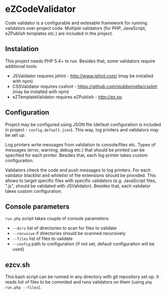 eZCodeValidator
===============
Code validator is a configurable and extesable framework for running validators over project code. Multiple validators (for PHP, JavaScript, eZPublish templates etc.) are included in the project.

Instalation
---------------
This project needs PHP 5.4+ to run. Besides that, some validators require additional tools:

- JSValidator requires jshint - http://www.jshint.com/ (may be installed with npm)
- CSSValidator requires csshint - https://github.com/stubbornella/csslint (may be installed with npm)
- eZTemplateValidator requires eZPublish - http://ez.no

Configuration
---------------
Project may be configured using JSON file (default configuration is included in project - `config.default.json`). This way, log printers and validators may be set up.

Log printers write messages from validation to console/files etc. Types of messages (error, warning, debug etc.) that should be printed can be specified for each printer. Besides that, each log printer takes custom configuraiton.

Validators check the code and push messages to log printers. For each validator blacklist and whitelist of file extensions should be provided. This allows to target specific files with specific validators (e.g. JavaScript files, ".js", should be validated with JSValidator). Besides that, each validator takes custom configuration.

Console parameters
--------------
`run.php` script takes couple of console parameters:
- `--dirs` list of directories to scan for files to validate
- `--recusive` if directories should be scanned recursively
- `--files` list of files to validate
- `--config` path to configuration (if not set, default configuraiton will be used)

ezcv.sh
---------------
This bash script can be runned in any directory with git repository set up. It reads list of files to be commited and runs validators on them (using `php run.php --files`).
